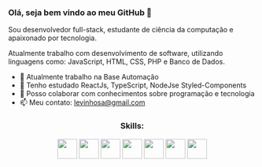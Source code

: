 ### Olá, seja bem vindo ao meu GitHub 👋

<link rel="stylesheet" href="https://cdn.jsdelivr.net/gh/devicons/devicon@v2.15.1/devicon.min.css">

Sou desenvolvedor full-stack, estudante de ciência da computação e apaixonado por tecnologia.

Atualmente trabalho com desenvolvimento de software, utilizando linguagens como: JavaScript, HTML, CSS, PHP e Banco de Dados.


- 🔭 Atualmente trabalho na Base Automação
- 🌱 Tenho estudado ReactJs, TypeScript, NodeJse Styled-Components
- 🤔 Posso colaborar com conhecimentos sobre programação e tecnologia
- 📫 Meu contato: levinhosa@gmail.com



<div align="center">
  <h3>Skills:</h3>
  <img width="40" height="40" src="https://cdn.jsdelivr.net/gh/devicons/devicon/icons/react/react-original.svg" />
  <img width="40" height="40" src="https://cdn.jsdelivr.net/gh/devicons/devicon/icons/typescript/typescript-original.svg" />
  <img width="40" height="40" src="https://cdn.jsdelivr.net/gh/devicons/devicon/icons/nodejs/nodejs-original.svg" />
  <img width="40" height="40" src="https://cdn.jsdelivr.net/gh/devicons/devicon/icons/html5/html5-original.svg" /> 
  <img width="40" height="40" src="https://cdn.jsdelivr.net/gh/devicons/devicon/icons/css3/css3-original.svg" /> 
  <img width="40" height="40" src="https://cdn.jsdelivr.net/gh/devicons/devicon/icons/javascript/javascript-original.svg" /> 
  <img width="40" height="40" src="https://cdn.jsdelivr.net/gh/devicons/devicon/icons/php/php-original.svg" /> 
</div>
